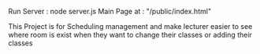 Run Server : node server.js
Main Page at : "/public/index.html"


This Project is for Scheduling management and make lecturer easier to see where room is exist when they want to change their classes or adding their classes
